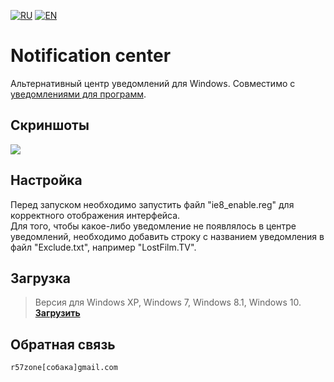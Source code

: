[![RU](https://user-images.githubusercontent.com/9499881/27683795-5b0fbac6-5cd8-11e7-929c-057833e01fb1.png)](https://github.com/r57zone/Notification-center/blob/master/README.md) 
[![EN](https://user-images.githubusercontent.com/9499881/33184537-7be87e86-d096-11e7-89bb-f3286f752bc6.png)](https://github.com/r57zone/Notification-center/blob/master/README.EN.md) 
# Notification center
Альтернативный центр уведомлений для Windows. Совместимо с [уведомлениями для программ](https://github.com/r57zone/notifications).

## Скриншоты
![](https://user-images.githubusercontent.com/9499881/36250925-cb506156-1258-11e8-8c31-e52e8bbed1fa.png)

## Настройка
Перед запуском необходимо запустить файл "ie8_enable.reg" для корректного отображения интерфейса.<br>
Для того, чтобы какое-либо уведомление не появлялось в центре уведомлений, необходимо добавить строку с названием уведомления в файл "Exclude.txt", например "LostFilm.TV".

## Загрузка
>Версия для Windows XP, Windows 7, Windows 8.1, Windows 10.<br>
**[Загрузить](https://github.com/r57zone/Notification-center/releases)**<br>

## Обратная связь
`r57zone[собака]gmail.com`
